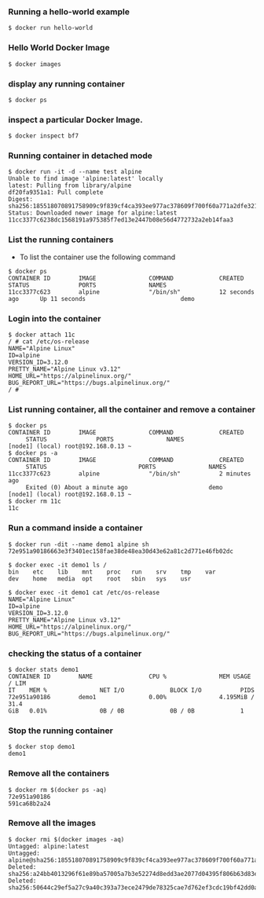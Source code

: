 ### Running a hello-world example
``` 
$ docker run hello-world
```
### Hello World Docker Image
``` 
$ docker images
```
### display any running container
```
$ docker ps
```
### inspect a particular Docker Image.
```
$ docker inspect bf7
```
### Running container in detached mode
```
$ docker run -it -d --name test alpine
Unable to find image 'alpine:latest' locally
latest: Pulling from library/alpine
df20fa9351a1: Pull complete 
Digest: sha256:185518070891758909c9f839cf4ca393ee977ac378609f700f60a771a2dfe321
Status: Downloaded newer image for alpine:latest
11cc3377c6238dc1568191a975385f7ed13e2447b08e56d4772732a2eb14faa3
```
### List the running containers
* To list the container use the following command 
```
$ docker ps
CONTAINER ID        IMAGE               COMMAND             CREATED             STATUS              PORTS               NAMES
11cc3377c623        alpine              "/bin/sh"           12 seconds ago      Up 11 seconds                           demo
```
### Login into the container
```
$ docker attach 11c
/ # cat /etc/os-release 
NAME="Alpine Linux"
ID=alpine
VERSION_ID=3.12.0
PRETTY_NAME="Alpine Linux v3.12"
HOME_URL="https://alpinelinux.org/"
BUG_REPORT_URL="https://bugs.alpinelinux.org/"
/ # 
```
### List running container, all the container and remove a container 
```
$ docker ps
CONTAINER ID        IMAGE               COMMAND             CREATED        
     STATUS              PORTS               NAMES
[node1] (local) root@192.168.0.13 ~
$ docker ps -a
CONTAINER ID        IMAGE               COMMAND             CREATED        
     STATUS                          PORTS               NAMES
11cc3377c623        alpine              "/bin/sh"           2 minutes ago  
     Exited (0) About a minute ago                       demo
[node1] (local) root@192.168.0.13 ~
$ docker rm 11c
11c
```
### Run a command inside a container
```
$ docker run -dit --name demo1 alpine sh
72e951a90186663e3f3401ec158fae38de48ea30d43e62a81c2d771e46fb02dc

$ docker exec -it demo1 ls /
bin    etc    lib    mnt    proc   run    srv    tmp    var
dev    home   media  opt    root   sbin   sys    usr

$ docker exec -it demo1 cat /etc/os-release
NAME="Alpine Linux"
ID=alpine
VERSION_ID=3.12.0
PRETTY_NAME="Alpine Linux v3.12"
HOME_URL="https://alpinelinux.org/"
BUG_REPORT_URL="https://bugs.alpinelinux.org/"
```
### checking the status of a container
```
$ docker stats demo1
CONTAINER ID        NAME                CPU %               MEM USAGE / LIM
IT    MEM %               NET I/O             BLOCK I/O           PIDS
72e951a90186        demo1               0.00%               4.195MiB / 31.4
GiB   0.01%               0B / 0B             0B / 0B             1
```
### Stop the running container
```
$ docker stop demo1
demo1
```
### Remove all the containers
```
$ docker rm $(docker ps -aq)
72e951a90186
591ca68b2a24
```
### Remove all the images
```
$ docker rmi $(docker images -aq)
Untagged: alpine:latest
Untagged: alpine@sha256:185518070891758909c9f839cf4ca393ee977ac378609f700f60a771a2dfe321
Deleted: sha256:a24bb4013296f61e89ba57005a7b3e52274d8edd3ae2077d04395f806b63d83e
Deleted: sha256:50644c29ef5a27c9a40c393a73ece2479de78325cae7d762ef3cdc19bf42dd0a
```



